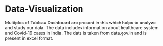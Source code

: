 # Data-Visualization
Multiples of Tableau Dashboard are present in this which helps to analyze and study our data.
The data includes information about healthcare system and Covid-19 cases in India.
The data is taken from data.gov.in and is present in excel format.
